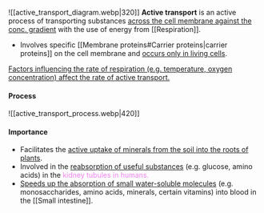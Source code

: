 ![[active_transport_diagram.webp|320]]
**Active transport** is an active process of transporting substances <u>across the cell membrane against the conc. gradient</u> with the use of energy from [[Respiration]].
- Involves specific [[Membrane proteins#Carrier proteins|carrier proteins]] on the cell membrane and <u>occurs only in living cells</u>.

<u>Factors influencing the rate of respiration (e.g. temperature, oxygen concentration) affect the rate of active transport.</u>

#### Process
![[active_transport_process.webp|420]]

#### Importance
- Facilitates the <u>active uptake of minerals from the soil into the roots of plants</u>.
- Involved in the <u>reabsorption of useful substances</u> (e.g. glucose, amino acids) in the <span style="color: violet">kidney tubules</u> in humans.
- <u>Speeds up the absorption of small water-soluble molecules</u> (e.g. monosaccharides, amino acids, minerals, certain vitamins) into blood in the [[Small intestine]].
